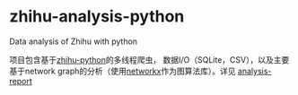 # zhihu-analysis-python
Data analysis of Zhihu with python

项目包含基于[zhihu-python](https://github.com/egrcc/zhihu-python)的多线程爬虫，
数据I/O（SQLite，CSV），以及主要基于network graph的分析（使用[networkx](https://networkx.github.io/)作为图算法库）。详见 [analysis-report](https://github.com/simoncos/zhihu-analysis-python/tree/master/analysis-report)